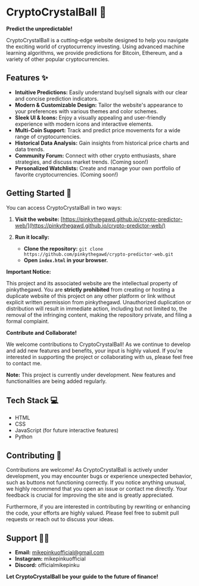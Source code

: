 # CryptoCrystalBall 🔮

**Predict the unpredictable!**

CryptoCrystalBall is a cutting-edge website designed to help you navigate the exciting world of cryptocurrency investing. Using advanced machine learning algorithms, we provide  predictions for Bitcoin, Ethereum, and a variety of other popular cryptocurrencies.

## Features ✨

* **Intuitive Predictions:** Easily understand buy/sell signals with our clear and concise prediction indicators.
* **Modern & Customizable Design:** Tailor the website's appearance to your preferences with various themes and color schemes.
* **Sleek UI & Icons:** Enjoy a visually appealing and user-friendly experience with modern icons and interactive elements.
* **Multi-Coin Support:** Track and predict price movements for a wide range of cryptocurrencies.
* **Historical Data Analysis:** Gain insights from historical price charts and data trends.
* **Community Forum:** Connect with other crypto enthusiasts, share strategies, and discuss market trends. (Coming soon!)
* **Personalized Watchlists:** Create and manage your own portfolio of favorite cryptocurrencies. (Coming soon!)

## Getting Started 🚀

You can access CryptoCrystalBall in two ways:

1. **Visit the website:** [https://pinkythegawd.github.io/crypto-predictor-web/](https://pinkythegawd.github.io/crypto-predictor-web/) 

2. **Run it locally:**
   * **Clone the repository:** `git clone https://github.com/pinkythegawd/crypto-predictor-web.git`
   * **Open `index.html` in your browser.**

**Important Notice:**

This project and its associated website are the intellectual property of pinkythegawd. You are **strictly prohibited** from creating or hosting a duplicate website of this project on any other platform or link without explicit written permission from pinkythegawd. Unauthorized duplication or distribution will result in immediate action, including but not limited to, the removal of the infringing content, making the repository private, and filing a formal complaint.

**Contribute and Collaborate!**

We welcome contributions to CryptoCrystalBall! As we continue to develop and add new features and benefits, your input is highly valued. If you're interested in supporting the project or collaborating with us, please feel free to contact me.

**Note:** This project is currently under development. New features and functionalities are being added regularly.

## Tech Stack 💻

* HTML
* CSS
* JavaScript (for future interactive features)
* Python

## Contributing 🤝

Contributions are welcome! As CryptoCrystalBall is actively under development, you may encounter bugs or experience unexpected behavior, such as buttons not functioning correctly. If you notice anything unusual, we highly recommend that you open an issue or contact me directly. Your feedback is crucial for improving the site and is greatly appreciated.

Furthermore, if you are interested in contributing by rewriting or enhancing the code, your efforts are highly valued. Please feel free to submit pull requests or reach out to discuss your ideas.

## Support 🙋‍♂️

* **Email:** mikepinkuofficial@gmail.com
* **Instagram:** mikepinkuofficial
* **Discord:** officialmikepinku

**Let CryptoCrystalBall be your guide to the future of finance!**
